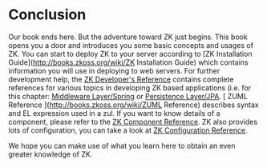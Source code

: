 # Conclusion

Our book ends here. But the adventure toward ZK just begins. This book
opens you a door and introduces you some basic concepts and usages of
ZK. You can start to deploy ZK to your server according to [ZK
Installation Guide](http://books.zkoss.org/wiki/ZK Installation Guide) which contains
information you will use in deploying to web servers. For further
development help, the [ ZK Developer's
Reference](http://books.zkoss.org/wiki/ZK_Developer%27s_Reference) contains complete
references for various topics in developing ZK based applications (i.e.
for this chapter: [ Middleware
Layer/Spring](http://books.zkoss.org/wiki/ZK%20Developer's%20Reference/Integration/Middleware%20Layer/Spring)
or [ Persistence
Layer/JPA](http://books.zkoss.org/wiki/ZK%20Developer's%20Reference/Integration/Persistence%20Layer/JPA).
[ ZUML Reference ](http://books.zkoss.org/wiki/ZUML Reference) describes syntax and EL
expression used in a zul. If you want to know details of a component,
please refer to the [ ZK Component
Reference](http://books.zkoss.org/wiki/ZK_Component_Reference "wikilink"). ZK also provides lots of
configuration, you can take a look at [ ZK Configuration
Reference](http://books.zkoss.org/wiki/ZK_Configuration_Reference "wikilink").

We hope you can make use of what you learn here to obtain an even
greater knowledge of ZK.
